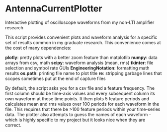 # AntennaCurrentPlotter
Interactive plotting of oscilloscope waveforms from my non-LTI amplifier research

This script provides convenient plots and waveform analysis for a specific set of results common in my graduate research. This convenience comes at the cost of many dependencies:

**plotly**: pretty plots with a better zoom feature than matplotlib
**numpy**: data arrays from csv, math
**scipy**: waveform analysis (mean, rms)
**tkinter**: file selection and symbol rate GUIs
**EngineeringNotation**: formatting math results
**os.path**: printing file name to plot title
**re**: stripping garbage lines that scopes sometimes put at the end of capture files

By default, the script asks you for a csv file and a feature frequency. The first column should be time-axis values and every subsequent column its own waveform at those time points. It then plots 5 feature periods and calculates mean and rms values over 100 periods for each waveform in the file. This requires that there be >100 feature periods within your time-series data. The plotter also attempts to guess the names of each waveform - which is highly specific to my project but it looks nice when they are correct.
